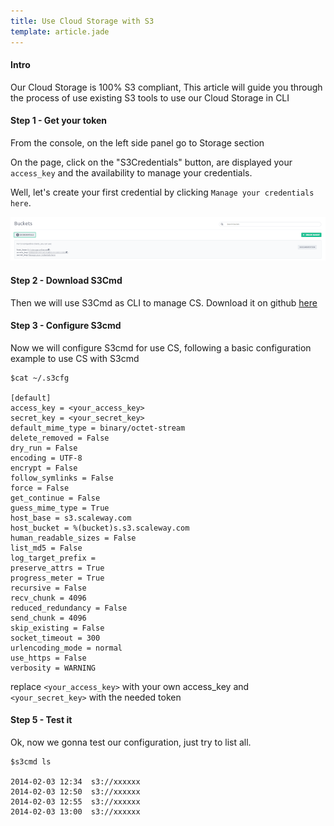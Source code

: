 ```yaml
---
title: Use Cloud Storage with S3
template: article.jade
---
```


#### Intro

Our Cloud Storage is 100% S3 compliant, This article will guide you through the process of use existing S3 tools to use our Cloud Storage in CLI

#### Step 1 - Get your token

From the console, on the left side panel go to Storage section

On the page, click on the "S3Credentials" button, are displayed your `access_key` and the availability to manage your credentials.

Well, let's create your first credential by clicking `Manage your credentials here`.

![New token](../imgs/img_tmp_token.png "Temporaire")

#### Step 2 - Download S3Cmd

Then we will use S3Cmd as CLI to manage CS.
Download it on github [here](https://github.com/s3tools/s3cmd)

#### Step 3 - Configure S3cmd

Now we will configure S3cmd for use CS, following a basic configuration example to use CS with S3cmd

```
$cat ~/.s3cfg

[default]
access_key = <your_access_key>
secret_key = <your_secret_key>
default_mime_type = binary/octet-stream
delete_removed = False
dry_run = False
encoding = UTF-8
encrypt = False
follow_symlinks = False
force = False
get_continue = False
guess_mime_type = True
host_base = s3.scaleway.com
host_bucket = %(bucket)s.s3.scaleway.com
human_readable_sizes = False
list_md5 = False
log_target_prefix =
preserve_attrs = True
progress_meter = True
recursive = False
recv_chunk = 4096
reduced_redundancy = False
send_chunk = 4096
skip_existing = False
socket_timeout = 300
urlencoding_mode = normal
use_https = False
verbosity = WARNING
```

replace  `<your_access_key>` with your own access_key and `<your_secret_key>` with the needed token

#### Step 5 - Test it

Ok, now we gonna test our configuration, just try to list all.

```
$s3cmd ls

2014-02-03 12:34  s3://xxxxxx
2014-02-03 12:50  s3://xxxxxx
2014-02-03 12:55  s3://xxxxxx
2014-02-03 13:00  s3://xxxxxx
```

